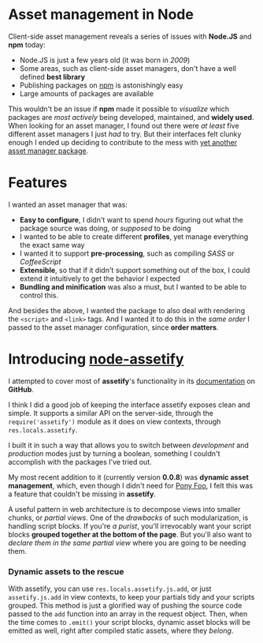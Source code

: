 # Asset management in Node #

Client-side asset management reveals a series of issues with **Node.JS** and **npm** today:

- Node.JS is just a few years old (it was born in _2009_)
- Some areas, such as client-side asset managers, don't have a well defined **best library**
- Publishing packages on [npm](https://npmjs.org/ "npmjs.org") is astonishingly easy
- Large amounts of packages are available

This wouldn't be an issue if **npm** made it possible to _visualize_ which packages are _most actively_ being developed, maintained, and **widely used**. When looking for an asset manager, I found out there were _at least_ five different asset managers I just _had_ to try. But their interfaces felt clunky enough I ended up deciding to contribute to the mess with [yet another asset manager package](https://npmjs.org/package/assetify "assetify on npm").

# Features #

I wanted an asset manager that was:

- **Easy to configure**, I didn't want to spend _hours_ figuring out what the package source was doing, or _supposed_ to be doing
- I wanted to be able to create different **profiles**, yet manage everything the exact same way
- I wanted it to support **pre-processing**, such as compiling _SASS_ or _CoffeeScript_
- **Extensible**, so that if it didn't support something out of the box, I could extend it intuitively to get the behavior I expected
- **Bundling and minification** was also a must, but I wanted to be able to control this.

And besides the above, I wanted the package to also deal with rendering the `<script>` and `<link>` tags. And I wanted it to do this in the _same order_ I passed to the asset manager configuration, since **order matters**.

# Introducing [node-assetify](https://github.com/bevacqua/node-assetify "node-assetify on GitHub") #

I attempted to cover most of **assetify**'s functionality in its [documentation](https://github.com/bevacqua/node-assetify/blob/master/README.md "node-assetify documentation") on **GitHub**.

I think I did a good job of keeping the interface assetify exposes clean and simple. It supports a similar API on the server-side, through the `require('assetify')` module as it does on view contexts, through `res.locals.assetify`.

I built it in such a way that allows you to switch between _development_ and _production_ modes just by turning a boolean, something I couldn't accomplish with the packages I've tried out.

My most recent addition to it (currently version **0.0.8**) was **dynamic asset management**, which, even though I didn't need for [Pony Foo](https://github.com/bevacqua/ponyfoo), I felt this was a feature that couldn't be missing in **assetify**.

A useful pattern in web architecture is to decompose views into smaller chunks, or _partial views_. One of the _drawbacks_ of such modularization, is handling script blocks. If you're _a purist_, you'll irrevocably want your script blocks **grouped together at the bottom of the page**. But you'll also want to _declare them in the same partial view_ where you are going to be needing them.

### Dynamic assets to the rescue ###

With assetify, you can use `res.locals.assetify.js.add`, or just `assetify.js.add` in view contexts, to keep your partials tidy and your scripts grouped. This method is just a glorified way of pushing the source code passed to the `add` function into an array in the request object. Then, when the time comes to `.emit()` your script blocks, dynamic asset blocks will be emitted as well, right after compiled static assets, where they _belong_.